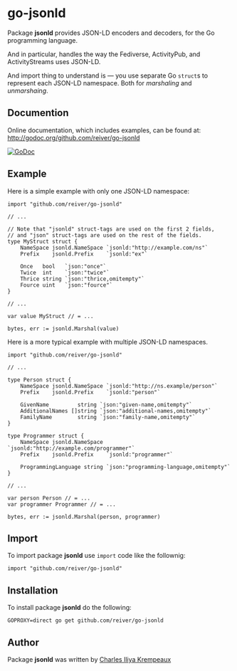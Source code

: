 # go-jsonld

Package **jsonld** provides JSON-LD encoders and decoders, for the Go programming language.

And in particular, handles the way the Fediverse, ActivityPub, and ActivityStreams uses JSON-LD.

And import thing to understand is — you use separate Go `struct`s to represent each JSON-LD namespace.
Both for _marshaling_ and _unmarshaing_.

## Documention

Online documentation, which includes examples, can be found at: http://godoc.org/github.com/reiver/go-jsonld

[![GoDoc](https://godoc.org/github.com/reiver/go-jsonld?status.svg)](https://godoc.org/github.com/reiver/go-jsonld)

## Example

Here is a simple example with only one JSON-LD namespace:

```golang
import "github.com/reiver/go-jsonld"

// ...

// Note that "jsonld" struct-tags are used on the first 2 fields,
// and "json" struct-tags are used on the rest of the fields.
type MyStruct struct {
	NameSpace jsonld.NameSpace `jsonld:"http://example.com/ns"`
	Prefix    jsonld.Prefix    `jsonld:"ex"`

	Once   bool   `json:"once"`
	Twice  int    `json:"twice"`
	Thrice string `json:"thrice,omitempty"`
	Fource uint   `json:"fource"`
}

// ...

var value MyStruct // = ...

bytes, err := jsonld.Marshal(value)
```

Here is a more typical example with multiple JSON-LD namespaces.

```golang
import "github.com/reiver/go-jsonld"

// ...

type Person struct {
	NameSpace jsonld.NameSpace `jsonld:"http://ns.example/person"`
	Prefix    jsonld.Prefix    `jsonld:"person"`

	GivenName         string `json:"given-name,omitempty"`
	AdditionalNames []string `json:"additional-names,omitempty"`
	FamilyName        string `json:"family-name,omitempty"`
}

type Programmer struct {
	NameSpace jsonld.NameSpace `jsonld:"http://example.com/programmer"`
	Prefix    jsonld.Prefix    `jsonld:"programmer"`

	ProgrammingLanguage string `json:"programming-language,omitempty"`
}

// ...

var person Person // = ...
var programmer Programmer // = ...

bytes, err := jsonld.Marshal(person, programmer)
```

## Import

To import package **jsonld** use `import` code like the follownig:
```
import "github.com/reiver/go-jsonld"
```

## Installation

To install package **jsonld** do the following:
```
GOPROXY=direct go get github.com/reiver/go-jsonld
```

## Author

Package **jsonld** was written by [Charles Iliya Krempeaux](http://reiver.link)

